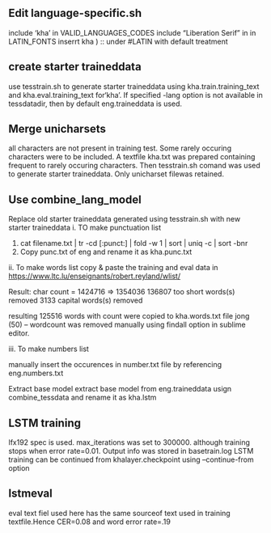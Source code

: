 ## Edit language-specific.sh

include ‘kha’ in VALID_LANGUAGES_CODES
include “Liberation Serif” in in LATIN_FONTS
inserrt kha ) :: under #LATIN with default treatment

## create starter traineddata

use tesstrain.sh to generate starter traineddata using kha.train.training_text and kha.eval.training_text for‘kha’.
If specified -lang option is not available in tessdatadir, then by default eng.traineddata is used.

## Merge unicharsets

all characters are not present in training test. Some rarely occuring characters were to be included. A textfile kha.txt was prepared containing frequent to rarely occuring characters. Then tesstrain.sh comand was used to generate starter traineddata. Only unicharset filewas retained.

## Use combine_lang_model

Replace old starter traineddata generated using tesstrain.sh with new starter traineddata
i. TO make punctuation list

1. cat filename.txt | tr -cd [:punct:] | fold -w 1 | sort | uniq -c | sort -bnr
2. Copy punc.txt of eng and rename it as kha.punc.txt

ii. To make words list
copy & paste the training and eval data in https://www.ltc.lu/enseignants/robert.reyland/wlist/

Result:
char count = 1424716 => 1354036
136807 too short words(s) removed
3133 capital words(s) removed

resulting 125516 words with count were copied to kha.words.txt file
jong (50) – wordcount was removed manually using findall option in sublime editor.

iii. To make numbers list

manually insert the occurences in number.txt file by referencing eng.numbers.txt

Extract base model
extract base model from eng.traineddata usign combine_tessdata and rename it as kha.lstm

## LSTM training

lfx192 spec is used.
max_iterations was set to 300000. although training stops when error rate=0.01. Output info was stored in basetrain.log
LSTM training can be continued from khalayer.checkpoint using –continue-from option

## lstmeval

eval text fiel used here has the same sourceof text used in training textfile.Hence CER=0.08 and word error rate=.19
